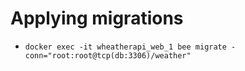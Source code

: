 # Applying migrations
- `docker exec -it wheatherapi_web_1 bee migrate -conn="root:root@tcp(db:3306)/weather"`
